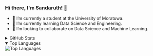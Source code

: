 ### Hi there, I'm Sandaruth! 👋

- 🔭 I’m currently a student at the University of Moratuwa.
- 🌱 I’m currently learning Data Science and Engineering.
- 👯 I’m looking to collaborate on Data Science and Machine Learning.

<details>
  <summary>GitHub Stats</summary>
  
  <img src="https://github-readme-stats.vercel.app/api?username=SandaruthSiriwardana&show_icons=true&theme=dark" alt="GitHub Stats" />
</details>

<details open>
  <summary>Top Languages</summary>
  <!-- <details open> tag is used for the "Top Languages" section, which will make it open (i.e., displayed) by default. -->
  <img src="https://github-readme-stats.vercel.app/api/top-langs/?username=SandaruthSiriwardana&layout=compact&theme=dark" alt="Top Languages" />
</details>
<!--
**SandaruthSiriwardana/SandaruthSiriwardana** is a ✨ _special_ ✨ repository because its `README.md` (this file) appears on your GitHub profile.


- 🤔 I’m looking for help with ...
- 💬 Ask me about ...
- 📫 How to reach me: ...
- 😄 Pronouns: ...
- ⚡ Fun fact: ...
-->
